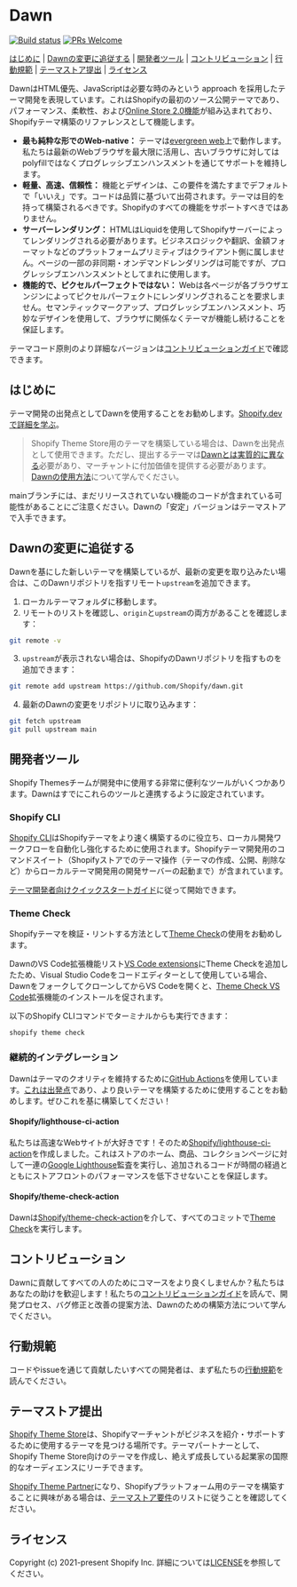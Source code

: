 # Dawn

[![Build status](https://github.com/shopify/dawn/actions/workflows/ci.yml/badge.svg?branch=main)](https://github.com/Shopify/dawn/actions/workflows/ci.yml?query=branch%3Amain)
[![PRs Welcome](https://img.shields.io/badge/PRs-welcome-brightgreen.svg?color=informational)](/.github/CONTRIBUTING.md)

[はじめに](#はじめに) |
[Dawnの変更に追従する](#dawnの変更に追従する) |
[開発者ツール](#開発者ツール) |
[コントリビューション](#コントリビューション) |
[行動規範](#行動規範) |
[テーマストア提出](#テーマストア提出) |
[ライセンス](#ライセンス)

DawnはHTML優先、JavaScriptは必要な時のみという approach を採用したテーマ開発を表現しています。これはShopifyの最初のソース公開テーマであり、パフォーマンス、柔軟性、および[Online Store 2.0機能](https://www.shopify.com/partners/blog/shopify-online-store)が組み込まれており、Shopifyテーマ構築のリファレンスとして機能します。

* **最も純粋な形でのWeb-native：** テーマは[evergreen web](https://www.w3.org/2001/tag/doc/evergreen-web/)上で動作します。私たちは最新のWebブラウザを最大限に活用し、古いブラウザに対してはpolyfillではなくプログレッシブエンハンスメントを通じてサポートを維持します。
* **軽量、高速、信頼性：** 機能とデザインは、この要件を満たすまでデフォルトで「いいえ」です。コードは品質に基づいて出荷されます。テーマは目的を持って構築されるべきです。Shopifyのすべての機能をサポートすべきではありません。
* **サーバーレンダリング：** HTMLはLiquidを使用してShopifyサーバーによってレンダリングされる必要があります。ビジネスロジックや翻訳、金額フォーマットなどのプラットフォームプリミティブはクライアント側に属しません。ページの一部の非同期・オンデマンドレンダリングは可能ですが、プログレッシブエンハンスメントとしてまれに使用します。
* **機能的で、ピクセルパーフェクトではない：** Webは各ページが各ブラウザエンジンによってピクセルパーフェクトにレンダリングされることを要求しません。セマンティックマークアップ、プログレッシブエンハンスメント、巧妙なデザインを使用して、ブラウザに関係なくテーマが機能し続けることを保証します。

テーマコード原則のより詳細なバージョンは[コントリビューションガイド](https://github.com/Shopify/dawn/blob/main/.github/CONTRIBUTING.md#theme-code-principles)で確認できます。

## はじめに
テーマ開発の出発点としてDawnを使用することをお勧めします。[Shopify.devで詳細を学ぶ](https://shopify.dev/themes/getting-started/create)。

> Shopify Theme Store用のテーマを構築している場合は、Dawnを出発点として使用できます。ただし、提出するテーマは[Dawnとは実質的に異なる](https://shopify.dev/themes/store/requirements#uniqueness)必要があり、マーチャントに付加価値を提供する必要があります。[Dawnの使用方法](https://shopify.dev/themes/tools/dawn#ways-to-use-dawn)について学んでください。

mainブランチには、まだリリースされていない機能のコードが含まれている可能性があることにご注意ください。Dawnの「安定」バージョンはテーマストアで入手できます。

## Dawnの変更に追従する

Dawnを基にした新しいテーマを構築しているが、最新の変更を取り込みたい場合は、このDawnリポジトリを指すリモート`upstream`を追加できます。

1. ローカルテーマフォルダに移動します。
2. リモートのリストを確認し、`origin`と`upstream`の両方があることを確認します：
```sh
git remote -v
```
3. `upstream`が表示されない場合は、ShopifyのDawnリポジトリを指すものを追加できます：
```sh
git remote add upstream https://github.com/Shopify/dawn.git
```
4. 最新のDawnの変更をリポジトリに取り込みます：
```sh
git fetch upstream
git pull upstream main
```

## 開発者ツール

Shopify Themesチームが開発中に使用する非常に便利なツールがいくつかあります。Dawnはすでにこれらのツールと連携するように設定されています。

### Shopify CLI

[Shopify CLI](https://github.com/Shopify/shopify-cli)はShopifyテーマをより速く構築するのに役立ち、ローカル開発ワークフローを自動化し強化するために使用されます。Shopifyテーマ開発用のコマンドスイート（Shopifyストアでのテーマ操作（テーマの作成、公開、削除など）からローカルテーマ開発用の開発サーバーの起動まで）が含まれています。

[テーマ開発者向けクイックスタートガイド](https://shopify.dev/docs/themes/tools/cli)に従って開始できます。

### Theme Check

Shopifyテーマを検証・リントする方法として[Theme Check](https://github.com/shopify/theme-check)の使用をお勧めします。

DawnのVS Code拡張機能リスト[VS Code extensions](/.vscode/extensions.json)にTheme Checkを追加したため、Visual Studio Codeをコードエディターとして使用している場合、DawnをフォークしてクローンしてからVS Codeを開くと、[Theme Check VS Code](https://marketplace.visualstudio.com/items?itemName=Shopify.theme-check-vscode)拡張機能のインストールを促されます。

以下のShopify CLIコマンドでターミナルからも実行できます：

```bash
shopify theme check
```

### 継続的インテグレーション

Dawnはテーマのクオリティを維持するために[GitHub Actions](https://github.com/features/actions)を使用しています。[これは出発点](https://github.com/Shopify/dawn/blob/main/.github/workflows/ci.yml)であり、より良いテーマを構築するために使用することをお勧めします。ぜひこれを基に構築してください！

#### Shopify/lighthouse-ci-action

私たちは高速なWebサイトが大好きです！そのため[Shopify/lighthouse-ci-action](https://github.com/Shopify/lighthouse-ci-action)を作成しました。これはストアのホーム、商品、コレクションページに対して一連の[Google Lighthouse](https://developers.google.com/web/tools/lighthouse)監査を実行し、追加されるコードが時間の経過とともにストアフロントのパフォーマンスを低下させないことを保証します。

#### Shopify/theme-check-action

Dawnは[Shopify/theme-check-action](https://github.com/Shopify/theme-check-action)を介して、すべてのコミットで[Theme Check](#Theme-Check)を実行します。

## コントリビューション

Dawnに貢献してすべての人のためにコマースをより良くしませんか？私たちはあなたの助けを歓迎します！私たちの[コントリビューションガイド](https://github.com/Shopify/dawn/blob/main/.github/CONTRIBUTING.md)を読んで、開発プロセス、バグ修正と改善の提案方法、Dawnのための構築方法について学んでください。

## 行動規範

コードやissueを通じて貢献したいすべての開発者は、まず私たちの[行動規範](https://github.com/Shopify/dawn/blob/main/.github/CODE_OF_CONDUCT.md)を読んでください。

## テーマストア提出

[Shopify Theme Store](https://themes.shopify.com/)は、Shopifyマーチャントがビジネスを紹介・サポートするために使用するテーマを見つける場所です。テーマパートナーとして、Shopify Theme Store向けのテーマを作成し、絶えず成長している起業家の国際的なオーディエンスにリーチできます。

[Shopify Theme Partner](https://themes.shopify.com/services/themes/guidelines)になり、Shopifyプラットフォーム用のテーマを構築することに興味がある場合は、[テーマストア要件](https://shopify.dev/themes/store/requirements)のリストに従うことを確認してください。

## ライセンス

Copyright (c) 2021-present Shopify Inc. 詳細については[LICENSE](/LICENSE.md)を参照してください。
